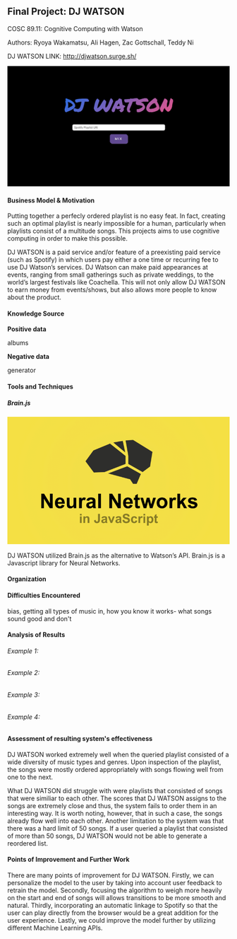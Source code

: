 ## Final Project: DJ WATSON

COSC 89.11: Cognitive Computing with Watson

Authors: Ryoya Wakamatsu, Ali Hagen, Zac Gottschall, Teddy Ni

DJ WATSON LINK: http://djwatson.surge.sh/

<img src="./watson.png">

#### Business Model & Motivation

Putting together a perfecly ordered playlist is no easy feat. In fact, creating such an optimal playlist is nearly impossible for a human, particularly when playlists consist of a multitude songs. This projects aims to use cognitive computing in order to make this possible.

DJ WATSON is a paid service and/or feature of a preexisting paid service (such as Spotify) in which users pay either a one time or recurring fee to use DJ Watson’s services. DJ Watson can make paid appearances at events, ranging from small gatherings such as private weddings, to the world’s largest festivals like Coachella. This will not only allow DJ WATSON to earn money from events/shows, but also allows more people to know about the product.

#### Knowledge Source

**Positive data**

albums

**Negative data**

generator


#### Tools and Techniques

##### Brain.js

<img src="./brain.png">

DJ WATSON utilized Brain.js as the alternative to Watson’s API. Brain.js is a Javascript library for Neural Networks.




#### Organization


#### Difficulties Encountered

bias, getting all types of music in, how you know it works- what songs sound good and don't


#### Analysis of Results


###### Example 1:


###### Example 2:


###### Example 3:


###### Example 4:


#### Assessment of resulting system's effectiveness

DJ WATSON worked extremely well when the queried playlist consisted of a wide diversity of music types and genres. Upon inspection of the playlist, the songs were mostly ordered appropriately with songs flowing well from one to the next.

What DJ WATSON did struggle with were playlists that consisted of songs that were similiar to each other. The scores that DJ WATSON assigns to the songs are extremely close and thus, the system fails to order them in an interesting way. It is worth noting, however, that in such a case, the songs already flow well into each other. Another limitation to the system was that there was a hard limit of 50 songs. If a user queried a playlist that consisted of more than 50 songs, DJ WATSON would not be able to generate a reordered list.


#### Points of Improvement and Further Work

There are many points of improvement for DJ WATSON. Firstly, we can personalize the model to the user by taking into account user feedback to retrain the model. Secondly, focusing the algorithm to weigh more heavily on the start and end of songs will allows transitions to be more smooth and natural. Thirdly, incorporating an automatic linkage to Spotify so that the user can play directly from the browser would be a great addition for the user experience. Lastly, we could improve the model further by utilizing different Machine Learning APIs.
